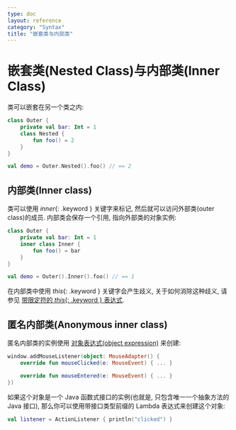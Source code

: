 ```yaml
---
type: doc
layout: reference
category: "Syntax"
title: "嵌套类与内部类"
---
```


# 嵌套类(Nested Class)与内部类(Inner Class)

类可以嵌套在另一个类之内:

<div class="sample" markdown="1" theme="idea" data-highlight-only>

```kotlin
class Outer {
    private val bar: Int = 1
    class Nested {
        fun foo() = 2
    }
}

val demo = Outer.Nested().foo() // == 2
```

</div>

## 内部类(Inner class)

类可以使用 *inner*{: .keyword } 关键字来标记, 然后就可以访问外部类(outer class)的成员. 内部类会保存一个引用, 指向外部类的对象实例:

<div class="sample" markdown="1" theme="idea" data-highlight-only>

```kotlin
class Outer {
    private val bar: Int = 1
    inner class Inner {
        fun foo() = bar
    }
}

val demo = Outer().Inner().foo() // == 1
```

</div>

在内部类中使用 *this*{: .keyword } 关键字会产生歧义, 关于如何消除这种歧义, 请参见 [带限定符的 *this*{: .keyword } 表达式](this-expressions.html).

## 匿名内部类(Anonymous inner class)

匿名内部类的实例使用 [对象表达式(object expression)](object-declarations.html#object-expressions) 来创建:

<div class="sample" markdown="1" theme="idea" data-highlight-only>

```kotlin
window.addMouseListener(object: MouseAdapter() {
    override fun mouseClicked(e: MouseEvent) { ... }

    override fun mouseEntered(e: MouseEvent) { ... }
})
```

</div>

如果这个对象是一个 Java 函数式接口的实例(也就是, 只包含唯一一个抽象方法的 Java 接口), 那么你可以使用带接口类型前缀的 Lambda 表达式来创建这个对象:

<div class="sample" markdown="1" theme="idea" data-highlight-only>

```kotlin
val listener = ActionListener { println("clicked") }
```

</div>
